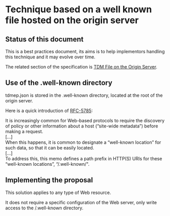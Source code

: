 # Technique based on a well known file hosted on the origin server

## Status of this document

This is a best practices document, its aims is to help implementors handling this technique and it may evolve over time.

The related section of the specification is [TDM File on the Origin Server](https://w3c.github.io/tdm-reservation-protocol/spec/#sec-tdm-file). 

## Use of the .well-known directory

tdmep.json is stored in the .well-known directory, located at the root of the origin server. 

Here is a quick introduction of [RFC-5785](https://tools.ietf.org/html/rfc5785):

It is increasingly common for Web-based protocols to require the discovery of policy or other information about a host (“site-wide metadata”) before making a request.<br>
[…]<br>
When this happens, it is common to designate a “well-known location” for such data, so that it can be easily located.<br>
[…]<br>
To address this, this memo defines a path prefix in HTTP(S) URIs for these “well-known locations”, “/.well-known/".

## Implementing the proposal

This solution applies to any type of Web resource. 

It does not require a specific configuration of the Web server, only write access to the /.well-known directory.